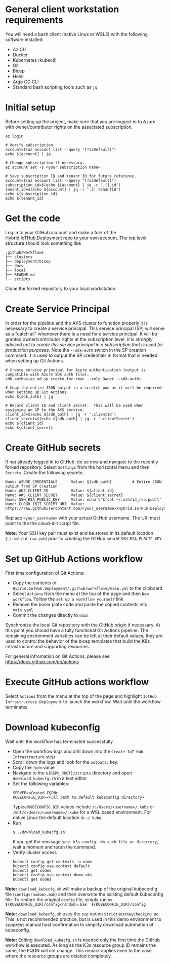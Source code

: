# General client workstation requirements
You will need a bash client (native Linux or WSL2) with the following software installed:

- Az CLI
- Docker
- Kubernetes (kubectl)
- Git
- Bicep
- Helm
- Argo CD CLI
- Standard bash scripting tools such as `jq`

# Initial setup
Before setting up the project, make sure that you are logged-in to Azure with owner/contributor rights on the associated subscription.  
```
az login

# Verify subscription.
account=$(az account list --query "[?isDefault]")
echo ${account} | jq

# Change subscription if necessary.
az account set -s <your subscription name>

# Save subscription ID and tenant ID for future reference.
account=$(az account list --query "[?isDefault]")
subscription_id=$(echo ${account} | jq -r '.[].id')
tenant_id=$(echo ${account} | jq -r '.[].tenantId')
echo ${subscription_id}
echo ${tenant_id}
```

# Get the code
Log in to your GitHub account and make a fork of the [Hybrid.IoTHub.Deployment](https://github.com/pelleo/Hybrid.IoTHub.Deployment) repo to your own account.  The top level structure should look something like
```
.github/workflows
├── clusters
├── deployment/bicep
├── docs
├── local
├── README.md
└── scripts
```
Clone the forked repository to your local workstation.

# Create Service Principal
In order for the pipeline and the AKS cluster to function properly it is necessary to create a service principal.  This service principal (SP) will serve as a "catch all" whenever there is a need for a service principal.  It will be granted owner/contributor rights at the subscription level.  *It is strongly advised not to create this service principal in a subscription that is used for production purposes*.  Note the `--sdk-auth` switch in the SP creation command.  It is used to output the SP credentials in format that is needed when setting up Git Actions.
```
# Create service principal for Azure authentication (output is compatible with Azure SDK auth file).
sdk_auth=$(az ad sp create-for-rbac --role Owner --sdk-auth)

# Copy the entire JSON output to a scratch pad as it will be required when setting up Git Actions.
echo ${sdk_auth} | jq

# Record client ID and client secret.  This will be used when assigning an SP to the AKS service.
client_id=$(echo ${sdk_auth} | jq -r '.clientId')
client_secret=$(echo ${sdk_auth} | jq -r '.clientSecret')
echo ${client_id}
echo ${client_secret}
```

# Create GitHub secrets
If not already logged in to GitHub, do so now and navigate to the recently forked repository.  Select `Settings` from the horizontal menu and then `Secrets`.  Create the following secrets:
```
Name: AZURE_CREDENTIALS      Value: ${sdk_auth}         # Entire JSON output from SP creation
Name: AKS_CLIENT_ID          Value: ${client_id}
Name: AKS_CLIENT_SECRET      Value: ${client_secret}
Name: SSH_RSA_PUBLIC_KEY     Value: echo \'$(cat ~/.ssh/id_rsa.pub)\'
Name: CLOUD_INIT_SCRIPT_URI  Value: https://raw.githubusercontent.com/<your_username>/Hybrid.IoTHub.Deployment/main/deployment/bicep/modules/create_cloud_init_input_string_bicep.sh
```

Replace `<your_username>` with your actual GitHub username.  The URI must point to the the cloud-init script file.

**Note:** Your SSH key pair must exist and be stored in its default location (`~/.ssh/id_rsa.pub`) prior to creating the GitHub secret `SSH_RSA_PUBLIC_KEY`.

# Set up GitHub Actions workflow
First time configuration of Git Actions:
- Copy the contents of `Hybrid.IoTHub.Deployment/.github/workflows/main.yml` to the clipboard
- Select `Actions` from the menu at the top of the page and then `New workflow`.  Follow the `set up a workflow yourself` link
- Remove the boiler plate code and paste the copied contents into `main.yaml`
- Commit the changes directly to `main`

Synchronize the local Git repository with the GitHub origin if necessary.  At this point you should have a fully functional Git Actions pipeline.  The remaining environment variables can be left at their default values; they are used to control the behavior of the bicep templates that build the K8s infrastructure and supporting resources.

For general infromation on Git Actions, please see https://docs.github.com/en/actions

# Execute GitHub actions workflow
Select `Actions` from the menu at the top of the page and highlight `IoTHub Infrastructure Deployment` to launch the workflow.  Wait until the workflow terminates.  

# Download kubeconfig
Wait until the workflow has terminated successfully.
- Open the workflow logs and drill down into the `Create IoT Hub Infrastructure` step
- Scroll down the logs and look for the `outputs:` key.
- Copy the `fqdn` value
- Navigate to the `${REPO_ROOT}/scripts` directory and open `download_kubecfg.sh` in a text editor
- Set the following variables:
  ```
  SERVER=<Copied FQDN>
  KUBECONFIG_DIR=<Full path to default kubeconfig directory>
  ```
  Typical`KUBECONFIG_DIR` values include `/c/Users/<username>/.kube` or `/mnt/c/Users/<username>/.kube` for a WSL based environment.  For native Linux the default location is `~/.kube`
- Run
  ```
  $ ./download_kubecfg.sh
  ```
  If you get the message `scp: k3s-config: No such file or directory`, wait a moment and rerun the command.
- Verify cluster access
  ```
  kubectl config get-contexts -o name
  kubectl config use-context default
  kubectl get nodes
  kubectl config use-context demo-aks
  kubectl get nodes
  ```

**Note:**  `download_kubecfg.sh` will make a backup of the original kubeconfig file (`config<random>.bak`) and then overwrite the existing default kubeconfig file.  To restore the original `config` file, simply run `mv ${KUBECONFIG_DIR}/config<random>.bak  ${KUBECONFIG_DIR}/config` 

**Note:**  `download_kubecfg.sh` uses the `scp` option `StrictHostKeyChecking no`.  This is not recommended practice, but is used in this demo environment to suppress manual host confirmation to simplify download automation of kubeconfig.

**Note:**  Editing `download_kubecfg.sh` is needed only the first time the GitHub workflow is executed.  As long as the K3s resource group ID remains the same, the FQDN will not change.  This remark applies even to the case where the resource groups are deleted completely.
